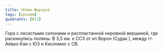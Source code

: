 ```yaml
---
title: ⦗Комо-Фырхра⦘
tags: [ороним]
quadrants: [В11]
---
```


Гора с лесистыми склонами и распластанной неровной вершиной, где раскинулись
поляны. В 3,5 км. к ССЗ от нп Ворон (Судак.), между гг. Айваз-Кая с ЮЗ и
Кисломно с СВ.
